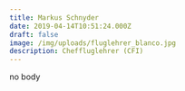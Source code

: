 ```yaml
---
title: Markus Schnyder
date: 2019-04-14T10:51:24.000Z
draft: false
image: /img/uploads/fluglehrer_blanco.jpg
description: Cheffluglehrer (CFI)
---
```

no body

